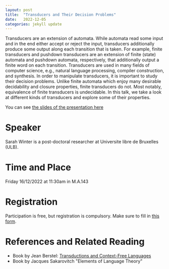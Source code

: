 ```yaml
---
layout: post
title:  "Transducers and Their Decision Problems"
date:   2022-12-05
categories: jekyll update
---
```


Transducers are an extension of automata. While automata read some input and
in the end either accept or reject the input, transducers additionally produce
some output along each transition that is taken. For example, finite
transducers and pushdown transducers are an extension of finite (state)
automata and pushdown automata, respectively, that additionally output a
finite word on each transition. Transducers are used in many fields of
computer science, e.g., natural language processing, compiler construction,
and synthesis. In order to manipulate transducers, it is important to study
their decision problems. Unlike finite automata which enjoy many desirable
decidability and closure properties, finite transducers do not. Most notably,
equivalence of finite transducers is undecidable. In this talk, we take a look
at different kinds of transducers and explore some of their properties.

You can see [the slides of the presentation here](/winter22.pdf)

# Speaker
Sarah Winter is a post-doctoral researcher at Universite libre de Bruxelles
(ULB).

# Time and Place
Friday 16/12/2022 at 11:30am in M.A.143

# Registration
Participation is free, but registration is compulsory.
Make sure to fill in [this form](https://forms.gle/zaGvrg4gKFAAYXj67).

# References and Related Reading
* Book by Jean Berstel: [Transductions and Context-Free Languages](http://www-igm.univ-mlv.fr/%7Eberstel/LivreTransductions/LivreTransductions14dec2009.pdf)
* Book by Jacques Sakarovitch "Elements of Language Theory"
